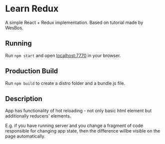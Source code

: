 # Learn Redux

A simple React + Redux implementation.
Based on tutorial made by WesBos.

## Running 

Run `npm start` and open <localhost:7770> in your browser.

## Production Build

Run `npm build` to create a distro folder and a bundle.js file.

## Description

App has functionality of hot reloading - not only basic html element but additionally reducers' elements.

E.g. if you have running server and you change a fragment of code responsible for changing app state, then the difference 
willbe visible on the page automatically.
